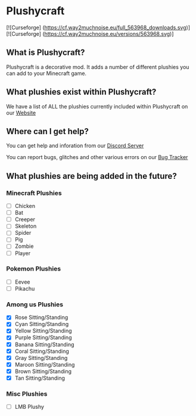 # Plushycraft
[![Curseforge] (https://cf.way2muchnoise.eu/full_563968_downloads.svg)] [![Curseforge] (https://cf.way2muchnoise.eu/versions/563968.svg)]

## What is Plushycraft?
Plushycraft is a decorative mod. It adds a number of different plushies you can add to your Minecraft game.

## What plushies exist within Plushycraft?
We have a list of ALL the plushies currently included within Plushycraft on our [Website](https://lockyzdev.net/plushycraft/plushylist/)
 
## Where can I get help?
You can get help and inforation from our [Discord Server](https://discord.gg/NgpN3YYbMM)

You can report bugs, glitches and other various errors on our [Bug Tracker](https://tracker.lockyzdev.net)

## What plushies are being added in the future?
### Minecraft Plushies
- [ ] Chicken
- [ ] Bat
- [ ] Creeper
- [ ] Skeleton
- [ ] Spider
- [ ] Pig
- [ ] Zombie
- [ ] Player

### Pokemon Plushies
- [ ] Eevee
- [ ] Pikachu

### Among us Plushies
- [x] Rose Sitting/Standing
- [x] Cyan Sitting/Standing
- [x] Yellow Sitting/Standing
- [x] Purple Sitting/Standing
- [x] Banana Sitting/Standing
- [x] Coral Sitting/Standing
- [x] Gray Sitting/Standing
- [x] Maroon Sitting/Standing
- [x] Brown Sitting/Standing
- [x] Tan Sitting/Standing

### Misc Plushies
- [ ] LMB Plushy
